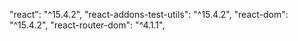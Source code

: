 "react": "^15.4.2",
"react-addons-test-utils": "^15.4.2",
"react-dom": "^15.4.2",
"react-router-dom": "^4.1.1",
